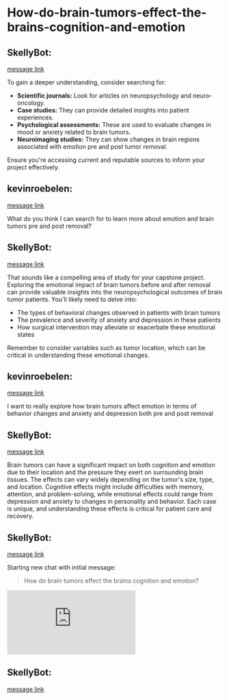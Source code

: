 # How-do-brain-tumors-effect-the-brains-cognition-and-emotion

## **SkellyBot**:

 [message link](https://discord.com/channels/1194766712680222800/1212066017807835227/1212066467034562670) 

 To gain a deeper understanding, consider searching for:

- **Scientific journals:** Look for articles on neuropsychology and neuro-oncology.
- **Case studies:** They can provide detailed insights into patient experiences.
- **Psychological assessments:** These are used to evaluate changes in mood or anxiety related to brain tumors.
- **Neuroimaging studies:** They can show changes in brain regions associated with emotion pre and post tumor removal.

Ensure you're accessing current and reputable sources to inform your project effectively.

## **kevinroebelen**:

 [message link](https://discord.com/channels/1194766712680222800/1212066017807835227/1212066465243463771) 

 What do you think I can search for to learn more about emotion and brain tumors pre and post removal?

## **SkellyBot**:

 [message link](https://discord.com/channels/1194766712680222800/1212066017807835227/1212066269017149460) 

 That sounds like a compelling area of study for your capstone project. Exploring the emotional impact of brain tumors before and after removal can provide valuable insights into the neuropsychological outcomes of brain tumor patients. You'll likely need to delve into:

- The types of behavioral changes observed in patients with brain tumors
- The prevalence and severity of anxiety and depression in these patients
- How surgical intervention may alleviate or exacerbate these emotional states

Remember to consider variables such as tumor location, which can be critical in understanding these emotional changes.

## **kevinroebelen**:

 [message link](https://discord.com/channels/1194766712680222800/1212066017807835227/1212066266773323856) 

 I want to really explore how brain tumors affect emotion in terms of behavior changes and anxiety and depression both pre and post removal

## **SkellyBot**:

 [message link](https://discord.com/channels/1194766712680222800/1212066017807835227/1212066029170196521) 

 Brain tumors can have a significant impact on both cognition and emotion due to their location and the pressure they exert on surrounding brain tissues. The effects can vary widely depending on the tumor's size, type, and location. Cognitive effects might include difficulties with memory, attention, and problem-solving, while emotional effects could range from depression and anxiety to changes in personality and behavior. Each case is unique, and understanding these effects is critical for patient care and recovery.

## **SkellyBot**:

 [message link](https://discord.com/channels/1194766712680222800/1212066017807835227/1212066022048403499) 

 Starting new chat with initial message:

> How do brain tumors effect the brains cognition and emotion?

![chat-1212066017807835227.json](https://cdn.discordapp.com/attachments/1212066017807835227/1212066495165763614/chat-1212066017807835227.json?ex=661565e3&is=6602f0e3&hm=976907c5f2b5873021b7912b2a6299b3d51c6e84f8e5ad1be8ffc4c913a2c737&)

## **SkellyBot**:

 [message link](https://discord.com/channels/1194766712680222800/1212066017807835227/1212066019397345351) 

 

